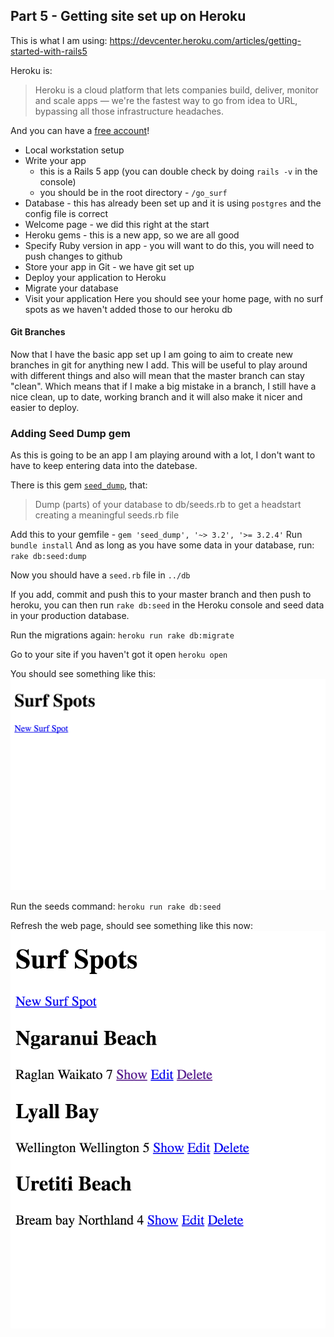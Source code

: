 ## Part 5 - Getting site set up on Heroku

This is what I am using: https://devcenter.heroku.com/articles/getting-started-with-rails5

Heroku is:
>Heroku is a cloud platform that lets companies build, deliver, monitor and scale apps — we're the fastest way to go from idea to URL, bypassing all those infrastructure headaches.

And you can have a [free account](https://signup.heroku.com/?c=70130000001x9jFAAQ)!


- Local workstation setup
- Write your app
  - this is a Rails 5 app (you can double check by doing `rails -v` in the console)
  - you should be in the root directory - `/go_surf`
- Database - this has already been set up and it is using `postgres` and the config file is correct
- Welcome page - we did this right at the start
- Heroku gems - this is a new app, so we are all good
- Specify Ruby version in app - you will want to do this, you will need to push changes to github
- Store your app in Git - we have git set up
- Deploy your application to Heroku
- Migrate your database
- Visit your application
  Here you should see your home page, with no surf spots as we haven't added those to our heroku db


#### Git Branches
Now that I have the basic app set up I am going to aim to create new branches in git for anything new I add.
This will be useful to play around with different things and also will mean that the master branch can stay "clean".
Which means that if I make a big mistake in a branch, I still have a nice clean, up to date, working branch and it will also make it nicer and easier to deploy.


### Adding Seed Dump gem
As this is going to be an app I am playing around with a lot, I don't want to have to keep entering data into the datebase.

There is this gem [`seed_dump`](https://rubygems.org/gems/seed_dump/versions/3.2.4), that:
>Dump (parts) of your database to db/seeds.rb to get a headstart creating a meaningful seeds.rb file

Add this to your gemfile - `gem 'seed_dump', '~> 3.2', '>= 3.2.4'`
Run `bundle install`
And as long as you have some data in your database, run:
`rake db:seed:dump`

Now you should have a `seed.rb` file in `../db`

If you add, commit and push this to your master branch and then push to heroku, you can then run `rake db:seed` in the Heroku console and seed data in your production database.

Run the migrations again:
`heroku run rake db:migrate`

Go to your site if you haven't got it open
`heroku open`

You should see something like this:
![no surf spots](images/no_surf_spots.png)

Run the seeds command:
`heroku run rake db:seed`

Refresh the web page, should see something like this now:
![surf spots](images/surf_spots.png)
